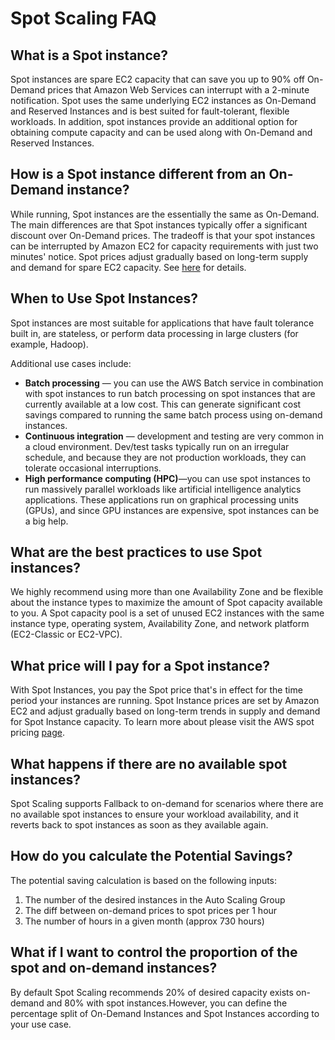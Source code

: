 # Spot Scaling FAQ

## What is a Spot instance?

Spot instances are spare EC2 capacity that can save you up to 90% off On-Demand prices that Amazon Web Services can interrupt with a 2-minute notification. Spot uses the same underlying EC2 instances as On-Demand and Reserved Instances and is best suited for fault-tolerant, flexible workloads. In addition, spot instances provide an additional option for obtaining compute capacity and can be used along with On-Demand and Reserved Instances.

## How is a Spot instance different from an On-Demand instance?

While running, Spot instances are the essentially the same as On-Demand. The main differences are that Spot instances typically offer a significant discount over On-Demand prices. The tradeoff is that your spot instances can be interrupted by Amazon EC2 for capacity requirements with just two minutes' notice. Spot prices adjust gradually based on long-term supply and demand for spare EC2 capacity. See [here](https://www.amazonaws.cn/en/ec2/spot-instances) for details.

## When to Use Spot Instances?

Spot instances are most suitable for applications that have fault tolerance built in, are stateless, or perform data processing in large clusters \(for example, Hadoop\).

Additional use cases include:

* **Batch processing** — you can use the AWS Batch service in combination with spot instances to run batch processing on spot instances that are currently available at a low cost. This can generate significant cost savings compared to running the same batch process using on-demand instances.
* **Continuous integration** — development and testing are very common in a cloud environment. Dev/test tasks typically run on an irregular schedule, and because they are not production workloads, they can tolerate occasional interruptions.
* **High performance computing \(HPC\)**—you can use spot instances to run massively parallel workloads like artificial intelligence analytics applications. These applications run on graphical processing units \(GPUs\), and since GPU instances are expensive, spot instances can be a big help.

## What are the best practices to use Spot instances?

We highly recommend using more than one Availability Zone and be flexible about the instance types to maximize the amount of Spot capacity available to you. A Spot capacity pool is a set of unused EC2 instances with the same instance type, operating system, Availability Zone, and network platform \(EC2-Classic or EC2-VPC\).

## What price will I pay for a Spot instance?

With Spot Instances, you pay the Spot price that's in effect for the time period your instances are running. Spot Instance prices are set by Amazon EC2 and adjust gradually based on long-term trends in supply and demand for Spot Instance capacity. To learn more about please visit the AWS spot pricing [page](https://aws.amazon.com/ec2/spot/instance-advisor/).

## What happens if there are no available spot instances?

Spot Scaling supports Fallback to on-demand for scenarios where there are no available spot instances to ensure your workload availability, and it reverts back to spot instances as soon as they available again.

## How do you calculate the Potential Savings?

The potential saving calculation is based on the following inputs:

1. The number of the desired instances in the Auto Scaling Group
2. The diff between on-demand prices to spot prices per 1 hour
3. The number of hours in a given month \(approx 730 hours\)

## What if I want to control the proportion of the spot and on-demand instances?

By default Spot Scaling recommends 20% of desired capacity exists on-demand and 80% with spot instances.However, you can define the percentage split of On-Demand Instances and Spot Instances according to your use case.
